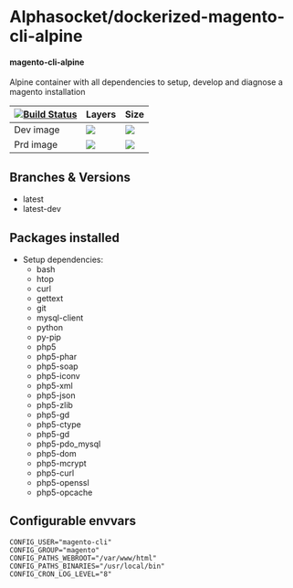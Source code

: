 # Alphasocket/dockerized-magento-cli-alpine
#### magento-cli-alpine
Alpine container with all dependencies to setup, develop and diagnose a magento installation


| [![Build Status](https://semaphoreci.com/api/v1/alphasocket/dockerized-magento-cli-alpine/branches/latest-dev/badge.svg)](https://semaphoreci.com/alphasocket/dockerized-magento-cli-alpine) | Layers | Size  |
| ----- | ----- | ----- |
| Dev image | [![](https://images.microbadger.com/badges/image/03192859189254/dockerized-magento-cli-alpine:latest-dev.svg)](https://microbadger.com/images/03192859189254/magento-cli-alpine:latest-dev ) | [![](https://images.microbadger.com/badges/version/03192859189254/dockerized-magento-cli-alpine:latest-dev.svg)](https://microbadger.com/images/03192859189254/magento-cli-alpine:latest-dev) |
| Prd image | [![](https://images.microbadger.com/badges/image/alphasocket/magento-cli-alpine:latest-dev.svg)](https://microbadger.com/images/alphasocket/magento-cli-alpine:latest-dev ) | [![](https://images.microbadger.com/badges/version/alphasocket/magento-cli-alpine:latest-dev.svg)](https://microbadger.com/images/alphasocket/magento-cli-alpine:latest-dev) |

## Branches & Versions
- latest
- latest-dev


## Packages installed
- Setup dependencies:
  + bash
  + htop
  + curl
  + gettext
  + git
  + mysql-client
  + python
  + py-pip
  + php5
  + php5-phar
  + php5-soap
  + php5-iconv
  + php5-xml
  + php5-json
  + php5-zlib
  + php5-gd
  + php5-ctype
  + php5-gd
  + php5-pdo_mysql
  + php5-dom
  + php5-mcrypt
  + php5-curl
  + php5-openssl
  + php5-opcache


## Configurable envvars
~~~
CONFIG_USER="magento-cli"
CONFIG_GROUP="magento"
CONFIG_PATHS_WEBROOT="/var/www/html"
CONFIG_PATHS_BINARIES="/usr/local/bin"
CONFIG_CRON_LOG_LEVEL="8"
~~~
